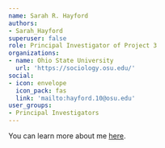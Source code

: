 ```yaml
---
name: Sarah R. Hayford
authors: 
- Sarah_Hayford
superuser: false
role: Principal Investigator of Project 3
organizations: 
- name: Ohio State University
  url: 'https://sociology.osu.edu/'
social: 
- icon: envelope
  icon_pack: fas
  link: 'mailto:hayford.10@osu.edu'
user_groups: 
- Principal Investigators
---
```



You can learn more about me [here](https://sociology.osu.edu/people/hayford.10).